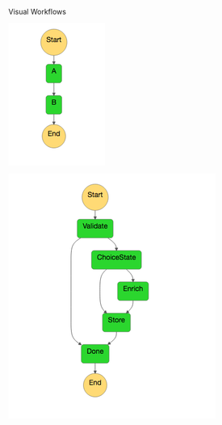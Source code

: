 Visual Workflows


![alt text](https://github.com/frnzska/aws_playground/blob/master/cloudformation/statemachines/workflow_images/example_state_machine.png "example_state_machine_stack")


![alt text](https://github.com/frnzska/aws_playground/blob/master/cloudformation/statemachines/workflow_images/simple_ETL_statemachine.png "simple_ETL_state_machine_stack")
